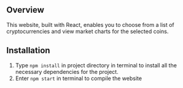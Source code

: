 ## Overview

This website, built with React, enables you to choose from a list of cryptocurrencies and view market charts for the selected coins.

## Installation

1. Type `npm install` in project directory in terminal to install all the necessary dependencies for the project.
2. Enter `npm start` in terminal to compile the website
